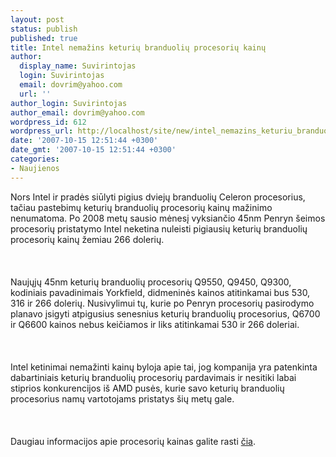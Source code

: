 ```yaml
---
layout: post
status: publish
published: true
title: Intel nemažins keturių branduolių procesorių kainų
author:
  display_name: Suvirintojas
  login: Suvirintojas
  email: dovrim@yahoo.com
  url: ''
author_login: Suvirintojas
author_email: dovrim@yahoo.com
wordpress_id: 612
wordpress_url: http://localhost/site/new/intel_nemazins_keturiu_branduoliu_procesoriu_kainu/
date: '2007-10-15 12:51:44 +0300'
date_gmt: '2007-10-15 12:51:44 +0300'
categories:
- Naujienos
---
```

<p>Nors Intel ir pradės siūlyti pigius dviejų branduolių Celeron procesorius, tačiau pastebimų keturių branduolių procesorių kainų mažinimo nenumatoma. Po 2008 metų sausio mėnesį vyksiančio 45nm Penryn šeimos procesorių pristatymo Intel neketina nuleisti pigiausių keturių branduolių procesorių kainų žemiau 266 dolerių.<br />
<br><br />
<br>Naujųjų 45nm keturių branduolių procesorių Q9550, Q9450, Q9300, kodiniais pavadinimais Yorkfield, didmeninės kainos atitinkamai bus 530, 316 ir 266 dolerių. Nusivylimui tų, kurie po Penryn procesorių pasirodymo planavo įsigyti atpigusius senesnius keturių branduolių procesorius, Q6700 ir Q6600 kainos nebus keičiamos ir liks atitinkamai 530 ir 266 doleriai.<br />
<br><br />
<br>Intel ketinimai nemažinti kainų byloja apie tai, jog kompanija yra patenkinta dabartiniais keturių branduolių procesorių pardavimais ir nesitiki labai stiprios konkurencijos iš AMD pusės, kurie savo keturių branduolių procesorius namų vartotojams pristatys šių metų gale.<br />
<br><br />
<br>Daugiau informacijos apie procesorių kainas galite rasti <a class="ns" href="http://www.xbitlabs.com/news/cpu/display/20071012161815.html">čia</a>.</p>
